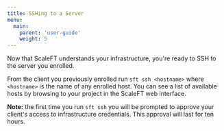 ```yaml
---
title: SSHing to a Server
menu:
  main:
    parent: 'user-guide'
    weight: 5
---
```


Now that ScaleFT understands your infrastructure, you're ready to SSH to the
server you enrolled.

From the client you previously enrolled run `sft ssh <hostname>` where
`<hostname>` is the name of any enrolled host. You can see a list of available
hosts by browsing to your project in the ScaleFT web interface.

**Note:** the first time you run `sft ssh` you will be prompted to approve your
client's access to infrastructure credentials. This approval will last for ten
hours.
